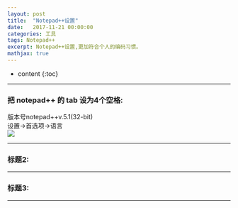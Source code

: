 ```yaml
---
layout: post
title:  "Notepad++设置"
date:   2017-11-21 00:00:00
categories: 工具
tags: Notepad++
excerpt: Notepad++设置,更加符合个人的编码习惯。
mathjax: true
---
```

* content
{:toc}
---



### 把 notepad++ 的 tab 设为4个空格:

版本号notepad++v.5.1(32-bit) <br/>
设置->首选项->语言<br/>
![](http://owlypioka.bkt.clouddn.com/notepad++tab%E8%AE%BE%E7%BD%AE.png)

---

### 标题2:




---

### 标题3:



---
